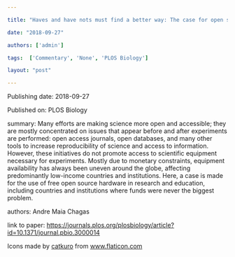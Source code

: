 ---
title: "Haves and have nots must find a better way: The case for open scientific hardware"
date: "2018-09-27"
authors: ['admin']
tags:  ['Commentary', 'None', 'PLOS Biology']
layout: "post"
---
Publishing date: 2018-09-27

Published on: PLOS Biology

summary: Many efforts are making science more open and accessible; they are mostly concentrated on issues that appear before and after experiments are performed: open access journals, open databases, and many other tools to increase reproducibility of science and access to information. However, these initiatives do not promote access to scientific equipment necessary for experiments. Mostly due to monetary constraints, equipment availability has always been uneven around the globe, affecting predominantly low-income countries and institutions. Here, a case is made for the use of free open source hardware in research and education, including countries and institutions where funds were never the biggest problem.

authors: Andre Maia Chagas


link to paper: https://journals.plos.org/plosbiology/article?id=10.1371/journal.pbio.3000014

Icons made by <a href="https://www.flaticon.com/free-icon/bookshelves_3576884" title="catkuro">catkuro</a> from <a href="https://www.flaticon.com/" title="Flaticon"> www.flaticon.com</a>